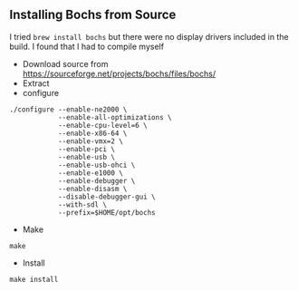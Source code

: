 ## Installing Bochs from Source
I tried `brew install bochs` but there were no display drivers included
in the build. I found that I had to compile myself
* Download source from https://sourceforge.net/projects/bochs/files/bochs/
* Extract
* configure
```commandline
./configure --enable-ne2000 \
            --enable-all-optimizations \
            --enable-cpu-level=6 \
            --enable-x86-64 \
            --enable-vmx=2 \
            --enable-pci \
            --enable-usb \
            --enable-usb-ohci \
            --enable-e1000 \
            --enable-debugger \
            --enable-disasm \
            --disable-debugger-gui \
            --with-sdl \
            --prefix=$HOME/opt/bochs
```
* Make
```commandline
make
```
* Install
```commandline
make install
```
